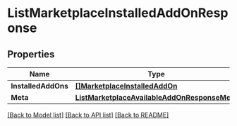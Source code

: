 # ListMarketplaceInstalledAddOnResponse

## Properties

Name | Type | Description | Notes
------------ | ------------- | ------------- | -------------
**InstalledAddOns** | [**[]MarketplaceInstalledAddOn**](MarketplaceInstalledAddOn.md) |  |[optional] 
**Meta** | [**ListMarketplaceAvailableAddOnResponseMeta**](ListMarketplaceAvailableAddOnResponseMeta.md) |  |[optional] 

[[Back to Model list]](../README.md#documentation-for-models) [[Back to API list]](../README.md#documentation-for-api-endpoints) [[Back to README]](../README.md)


